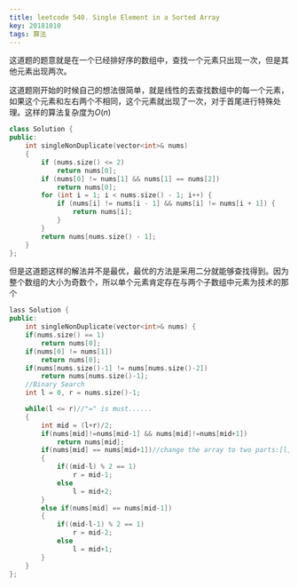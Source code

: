 ```yaml
---
title: leetcode 540. Single Element in a Sorted Array
key: 20181010
tags: 算法
---
```


这道题的题意就是在一个已经排好序的数组中，查找一个元素只出现一次，但是其他元素出现两次。

这道题刚开始的时候自己的想法很简单，就是线性的去查找数组中的每一个元素，如果这个元素和左右两个不相同，这个元素就出现了一次，对于首尾进行特殊处理。这样的算法复杂度为$O\left(n\right)$


```c++
class Solution {
public:
    int singleNonDuplicate(vector<int>& nums)
    {
        if (nums.size() <= 2)
            return nums[0];
        if (nums[0] != nums[1] && nums[1] == nums[2])
            return nums[0];
        for (int i = 1; i < nums.size() - 1; i++) {
            if (nums[i] != nums[i - 1] && nums[i] != nums[i + 1]) {
                return nums[i];
            }
        }
        return nums[nums.size() - 1];
    }
};
```

但是这道题这样的解法并不是最优，最优的方法是采用二分就能够查找得到。因为整个数组的大小为奇数个，所以单个元素肯定存在与两个子数组中元素为技术的那个

```c++
lass Solution {
public:
    int singleNonDuplicate(vector<int>& nums) {
    if(nums.size() == 1)
        return nums[0];
    if(nums[0] != nums[1])
        return nums[0];
    if(nums[nums.size()-1] != nums[nums.size()-2])
        return nums[nums.size()-1];
    //Binary Search
    int l = 0, r = nums.size()-1;

    while(l <= r)//"=" is must......
    {
        int mid = (l+r)/2;
        if(nums[mid]!=nums[mid-1] && nums[mid]!=nums[mid+1])
            return nums[mid];
        if(nums[mid] == nums[mid+1])//change the array to two parts:[l,mid-1]&&[mid+2,r];
        {
            if((mid-l) % 2 == 1)
                r = mid-1;
            else
                l = mid+2;
        }
        else if(nums[mid] == nums[mid-1])
        {
            if((mid-l-1) % 2 == 1)
                r = mid-2;
            else
                l = mid+1;
        }
    }
};
```

